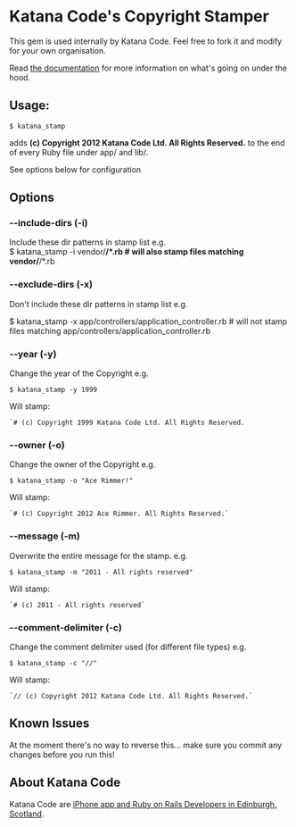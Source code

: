 # Katana Code's Copyright Stamper

This gem is used internally by Katana Code. Feel free to fork it and modify for your 
own organisation.

Read [the documentation](http://rubydoc.info/gems/katana_stamp) for more information on what's going on under the hood.

## Usage: 

    $ katana_stamp

adds **(c) Copyright 2012 Katana Code Ltd. All Rights Reserved.** to the end of every Ruby file under app/ and lib/.

See options below for configuration

## Options

###  --include-dirs (-i)

Include these dir patterns in stamp list
e.g.    
     $ katana_stamp -i vendor/**/*.rb # will also stamp files matching vendor/**/*.rb
     
### --exclude-dirs (-x)

Don't include these dir patterns in stamp list
e.g.
   
   $ katana_stamp -x app/controllers/application_controller.rb # will not stamp files matching app/controllers/application_controller.rb

### --year (-y)

Change the year of the Copyright
e.g.

    $ katana_stamp -y 1999
    
Will stamp:

    `# (c) Copyright 1999 Katana Code Ltd. All Rights Reserved.  
 
### --owner (-o)

Change the owner of the Copyright
e.g.

    $ katana_stamp -o "Ace Rimmer!"

Will stamp:

    `# (c) Copyright 2012 Ace Rimmer. All Rights Reserved.`
 
### --message (-m)

Overwrite the entire message for the stamp.
e.g.
    
    $ katana_stamp -m "2011 - All rights reserved"

Will stamp:

    `# (c) 2011 - All rights reserved`

### --comment-delimiter (-c)
    
Change the comment delimiter used (for different file types)
e.g.

    $ katana_stamp -c "//"

Will stamp:

    `// (c) Copyright 2012 Katana Code Ltd. All Rights Reserved.`
    
## Known Issues

At the moment there's no way to reverse this... make sure you commit any changes before you
run this!

## About Katana Code

Katana Code are [iPhone app and Ruby on Rails Developers in Edinburgh, Scotland](http://katanacode.com/ "Katana Code").
